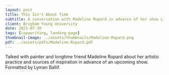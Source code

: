 ```yaml
---
layout: post
title: This Isn't About Time
subtitle: A conversation with Madeline Rupard in advance of her show Light Is the Thing A Body Moves Through
client: Brigham Young University
date: 2021-07-30
tags: [copywriting, landing-page]
thumbnail-image: ../assets/thumbnails/Madeline-Rupard.png
pdf: ../assets/pdfs/Madeline-Rupard.pdf
---
```


Talked with painter and longtime friend Madeline Rupard about her artistic practice and sources of inspiration in advance of an upcoming show. Formatted by Lyman Ballif.